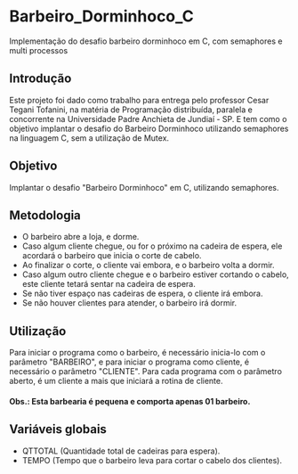 # Barbeiro_Dorminhoco_C
Implementação do desafio barbeiro dorminhoco em C, com semaphores e multi processos

## Introdução
Este projeto foi dado como trabalho para entrega pelo professor Cesar Tegani Tofanini, na matéria de Programação distribuída, paralela e concorrente na Universidade Padre Anchieta de Jundiaí - SP. E tem como o objetivo implantar o desafio do Barbeiro Dorminhoco utilizando semaphores na linguagem C, sem a utilização de Mutex.

## Objetivo
Implantar o desafio "Barbeiro Dorminhoco" em C, utilizando semaphores.

## Metodologia
- O barbeiro abre a loja, e dorme.
- Caso algum cliente chegue, ou for o próximo na cadeira de espera, ele acordará o barbeiro que inicia o corte de cabelo.
- Ao finalizar o corte, o cliente vai embora, e o barbeiro volta a dormir.
- Caso algum outro cliente chegue e o barbeiro estiver cortando o cabelo, este cliente tetará sentar na cadeira de espera.
- Se não tiver espaço nas cadeiras de espera, o cliente irá embora.
- Se não houver clientes para atender, o barbeiro irá dormir.

## Utilização
Para iniciar o programa como o barbeiro, é necessário inicia-lo com o parâmetro "BARBEIRO", e para iniciar o programa como cliente, é necessário o parâmetro "CLIENTE".
Para cada programa com o parâmetro aberto, é um cliente a mais que iniciará a rotina de cliente.

#### Obs.: Esta barbearia é pequena e comporta apenas 01 barbeiro.

## Variáveis globais
- QTTOTAL (Quantidade total de cadeiras para espera).
- TEMPO (Tempo que o barbeiro leva para cortar o cabelo dos clientes).
